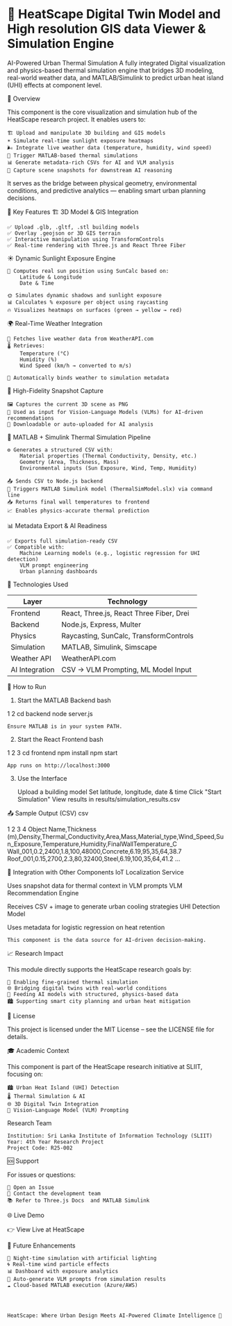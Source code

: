 # 🌇 HeatScape Digital Twin Model and High resolution GIS data Viewer & Simulation Engine

AI-Powered Urban Thermal Simulation
A fully integrated Digital visualization and physics-based thermal simulation engine that bridges 3D modeling, real-world weather data, and MATLAB/Simulink to predict urban heat island (UHI) effects at component level. 

🌟 Overview 

This component is the core visualization and simulation hub of the HeatScape research project. It enables users to: 

    🏗️ Upload and manipulate 3D building and GIS models
    ☀️ Simulate real-time sunlight exposure heatmaps
    🌬️ Integrate live weather data (temperature, humidity, wind speed)
    🧪 Trigger MATLAB-based thermal simulations
    📊 Generate metadata-rich CSVs for AI and VLM analysis
    📸 Capture scene snapshots for downstream AI reasoning
     

It serves as the bridge between physical geometry, environmental conditions, and predictive analytics — enabling smart urban planning decisions. 
 
🚀 Key Features 
🏗️ 3D Model & GIS Integration 

    ✅ Upload .glb, .gltf, .stl building models
    ✅ Overlay .geojson or 3D GIS terrain
    ✅ Interactive manipulation using TransformControls
    ✅ Real-time rendering with Three.js and React Three Fiber
     

☀️ Dynamic Sunlight Exposure Engine 

    🔅 Computes real sun position using SunCalc based on:
        Latitude & Longitude
        Date & Time
         
    🌞 Simulates dynamic shadows and sunlight exposure
    📊 Calculates % exposure per object using raycasting
    🔥 Visualizes heatmaps on surfaces (green → yellow → red)
     

🌍 Real-Time Weather Integration 

    📡 Fetches live weather data from WeatherAPI.com 
    🌡️ Retrieves:
        Temperature (°C)
        Humidity (%)
        Wind Speed (km/h → converted to m/s)
         
    🔄 Automatically binds weather to simulation metadata
     

📸 High-Fidelity Snapshot Capture 

    🖼️ Captures the current 3D scene as PNG
    🎯 Used as input for Vision-Language Models (VLMs) for AI-driven recommendations
    💾 Downloadable or auto-uploaded for AI analysis
     

🧪 MATLAB + Simulink Thermal Simulation Pipeline 

    ⚙️ Generates a structured CSV with:
        Material properties (Thermal Conductivity, Density, etc.)
        Geometry (Area, Thickness, Mass)
        Environmental inputs (Sun Exposure, Wind, Temp, Humidity)
         
    📤 Sends CSV to Node.js backend
    🤖 Triggers MATLAB Simulink model (ThermalSimModel.slx) via command line
    📥 Returns final wall temperatures to frontend
    📈 Enables physics-accurate thermal prediction
     

📊 Metadata Export & AI Readiness 

    ✅ Exports full simulation-ready CSV
    ✅ Compatible with:
        Machine Learning models (e.g., logistic regression for UHI detection)
        VLM prompt engineering
        Urban planning dashboards
	

🔧 Technologies Used

| Layer                      | Technology                                                              |
|-------------------------------|-------------------------------------------------------------------------------|
| Frontend     | React, Three.js, React Three Fiber, Drei     |
| Backend                    | Node.js, Express, Multer                                               |
| Physics                    | Raycasting, SunCalc, TransformControls                                           |
| Simulation     | MATLAB, Simulink, Simscape     |
| Weather API                   | WeatherAPI.com                                           |
| AI Integration                    | CSV → VLM Prompting, ML Model Input                                           |      
               	
	      
🚀 How to Run 
1. Start the MATLAB Backend 
bash
 
 
1
2
cd backend
node server.js
 
 

    Ensure MATLAB is in your system PATH. 
     

2. Start the React Frontend 
bash
 
 
1
2
3
cd frontend
npm install
npm start
 
 

    App runs on http://localhost:3000 
     

3. Use the Interface 

    Upload a building model
    Set latitude, longitude, date & time
    Click "Start Simulation"
    View results in results/simulation_results.csv
     

 
📤 Sample Output (CSV) 
csv
 
 
1
2
3
4
Object Name,Thickness (m),Density,Thermal_Conductivity,Area,Mass,Material_type,Wind_Speed,Sun_Exposure,Temperature,Humidity,FinalWallTemperature_C
Wall_001,0.2,2400,1.8,100,48000,Concrete,6.19,95,35,64,38.7
Roof_001,0.15,2700,2.3,80,32400,Steel,6.19,100,35,64,41.2
...
 
 
 
🤝 Integration with Other Components 
IoT Localization Service
	
Uses snapshot data for
thermal context
in VLM prompts
VLM Recommendation Engine
	
Receives
CSV + image
to generate
urban cooling strategies
UHI Detection Model
	
Uses metadata for
logistic regression
on heat retention
 
 

    This component is the data source for AI-driven decision-making. 
     

 
📈 Research Impact 

This module directly supports the HeatScape research goals by: 

    🔬 Enabling fine-grained thermal simulation
    🌐 Bridging digital twins with real-world conditions
    🤖 Feeding AI models with structured, physics-based data
    🏙️ Supporting smart city planning and urban heat mitigation
     

 
📄 License 

This project is licensed under the MIT License – see the LICENSE  file for details. 
 
🎓 Academic Context 

This component is part of the HeatScape research initiative at SLIIT, focusing on: 

    🏙️ Urban Heat Island (UHI) Detection
    🌡️ Thermal Simulation & AI
    🌐 3D Digital Twin Integration
    🤖 Vision-Language Model (VLM) Prompting
     

Research Team 

    Institution: Sri Lanka Institute of Information Technology (SLIIT)
    Year: 4th Year Research Project
    Project Code: R25-002
     

 
🆘 Support 

For issues or questions: 

    🐞 Open an Issue 
    📧 Contact the development team
    📚 Refer to Three.js Docs  and MATLAB Simulink 
     

 
🌐 Live Demo 

👉 View Live at HeatScape  
 
🌟 Future Enhancements 

    🌙 Night-time simulation with artificial lighting
    🌀 Real-time wind particle effects
    📊 Dashboard with exposure analytics
    🤖 Auto-generate VLM prompts from simulation results
    ☁️ Cloud-based MATLAB execution (Azure/AWS)
     

 

    HeatScape: Where Urban Design Meets AI-Powered Climate Intelligence 🌆 
     
